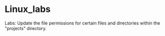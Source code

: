 # Linux_labs
Labs: Update the file permissions for certain files and directories within the "projects" directory.
